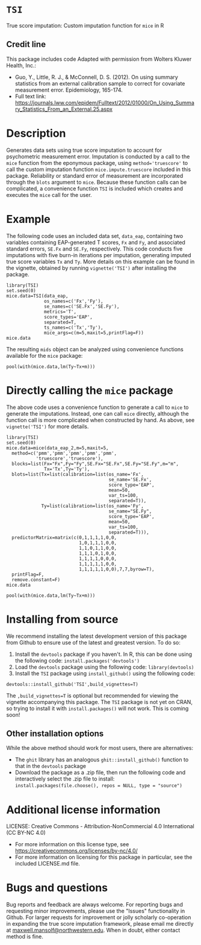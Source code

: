 # `TSI`
True score imputation: Custom imputation function for `mice` in R

## Credit line
This package includes code Adapted with permission from Wolters Kluwer Health, Inc.:
* Guo, Y., Little, R. J., & McConnell, D. S. (2012). On using summary statistics from an external calibration sample to correct for covariate measurement error. Epidemiology, 165-174.
* Full text link: https://journals.lww.com/epidem/Fulltext/2012/01000/On_Using_Summary_Statistics_From_an_External.25.aspx

# Description
Generates data sets using true score imputation to account for psychometric measurement error. Imputation is conducted by a call to the `mice` function from the eponymous package, using `method='truescore'` to call the custom imputation function `mice.impute.truescore` included in this package. Reliability or standard error of measurement are incorporated through the `blots` argument to `mice`. Because these function calls can be complicated, a convenience function `TSI` is included which creates and executes the `mice` call for the user.

# Example
The following code uses an included data set, `data_eap`, containing two variables containing EAP-generated T scores, `Fx` and `Fy`, and associated standard errors, `SE.Fx` and `SE.Fy`, respectively. This code conducts five imputations with five burn-in iterations per imputation, generating imputed true score variables `Tx` and `Ty`. More details on this example can be found in the vignette, obtained by running `vignette('TSI')` after installing the package.
```
library(TSI)
set.seed(0)
mice.data=TSI(data_eap,
              os_names=c('Fx','Fy'),
              se_names=c('SE.Fx','SE.Fy'),
              metrics='T',
              score_types='EAP',
              separated=T,
              ts_names=c('Tx','Ty'),
              mice_args=c(m=5,maxit=5,printFlag=F))
mice.data
```

The resulting `mids` object can be analyzed using convenience functions available for the `mice` package:

```
pool(with(mice.data,lm(Ty~Tx+m)))
```

# Directly calling the `mice` package
The above code uses a convenience function to generate a call to `mice` to generate the imputations. Instead, one can call `mice` directly, although the function call is more complicated when constructed by hand. As above, see `vignette('TSI')` for more details.

```
library(TSI)
set.seed(0)
mice.data=mice(data_eap_2,m=5,maxit=5,
  method=c('pmm','pmm','pmm','pmm','pmm',
           'truescore','truescore'),
  blocks=list(Fx="Fx",Fy="Fy",SE.Fx="SE.Fx",SE.Fy="SE.Fy",m="m",
              Tx='Tx',Ty='Ty'),
  blots=list(Tx=list(calibration=list(os_name='Fx',
                                      se_name='SE.Fx',
                                      score_type='EAP',
                                      mean=50,
                                      var_ts=100,
                                      separated=T)),
             Ty=list(calibration=list(os_name='Fy',
                                      se_name="SE.Fy",
                                      score_type='EAP',
                                      mean=50,
                                      var_ts=100,
                                      separated=T))),
  predictorMatrix=matrix(c(0,1,1,1,1,0,0,
                           1,0,1,1,1,0,0,
                           1,1,0,1,1,0,0,
                           1,1,1,0,1,0,0,
                           1,1,1,1,0,0,0,
                           1,1,1,1,1,0,0,
                           1,1,1,1,1,0,0),7,7,byrow=T),
  printFlag=F,
  remove.constant=F)
mice.data

pool(with(mice.data,lm(Ty~Tx+m)))
```

# Installing from source
We recommend installing the latest development version of this package from Github to ensure use of the latest and greatest version. To do so:
1. Install the `devtools` package if you haven't. In R, this can be done using the following code:
`install.packages('devtools')`
2. Load the `devtools` package using the following code:
`library(devtools)`
3. Install the `TSI` package using `install_github()` using the following code:
```
devtools::install_github('TSI',build_vignettes=T)
```
The `,build_vignettes=T` is optional but recommended for viewing the vignette accompanying this package.
The `TSI` package is not yet on CRAN, so trying to install it with `install.packages()` will not work. This is coming soon!

## Other installation options
While the above method should work for most users, there are alternatives:
* The `ghit` library has an analogous `ghit::install_github()` function to that in the `devtools` package
* Download the package as a .zip file, then run the following code and interactively select the .zip file to install:
`install.packages(file.choose(), repos = NULL, type = "source")`

# Additional license information
LICENSE: Creative Commons - Attribution-NonCommercial 4.0 International (CC BY-NC 4.0)
* For more information on this license type, see https://creativecommons.org/licenses/by-nc/4.0/
* For more information on licensing for this package in particular, see the included LICENSE.md file.

# Bugs and questions
Bug reports and feedback are always welcome. For reporting bugs and requesting minor improvements, please use the "Issues" functionality in Github. For larger requests for improvement or jolly scholarly co-operation in expanding the true score imputation framework, please email me directly at maxwell.mansolf@northwestern.edu. When in doubt, either contact method is fine.
